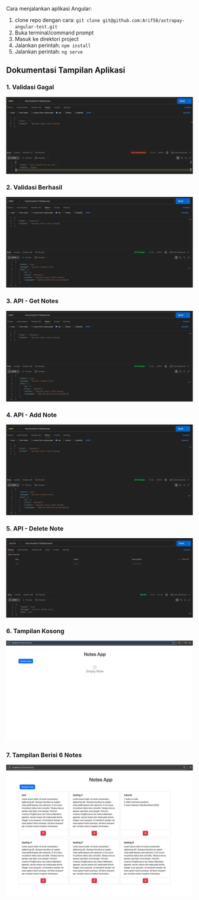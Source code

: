 Cara menjalankan aplikasi Angular:
1. clone repo dengan cara: `git clone git@github.com:Arif58/astrapay-angular-test.git`
2. Buka terminal/command prompt
3. Masuk ke direktori project
4. Jalankan perintah: `npm install`
5. Jalankan perintah: `ng serve`

## Dokumentasi Tampilan Aplikasi

### 1. Validasi Gagal
![Validasi gagal](ss-result/eksekusi-validasi.jpeg)

### 2. Validasi Berhasil
![Validasi berhasil](ss-result/eksekusi-success-validasi.jpeg)

### 3. API - Get Notes
![API Get Notes](ss-result/eksekusi-success-validasi.jpeg)

### 4. API - Add Note
![API Add Note](ss-result/eksekusi-success-validasi.jpeg)

### 5. API - Delete Note
![API Delete Note](ss-result/request-delete-notes.jpeg)

### 6. Tampilan Kosong
![Tampilan kosong](ss-result/empty-notes-list.jpeg)

### 7. Tampilan Berisi 6 Notes
![Tampilan berisi 6 notes](ss-result/notes-list.jpeg)
